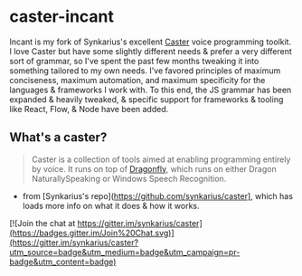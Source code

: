 # caster-incant

Incant is my fork of Synkarius's excellent [Caster](https://github.com/synkarius/caster) voice programming toolkit. I love Caster but have some slightly different needs & prefer a very different sort of grammar, so I've spent the past few months tweaking it into something tailored to my own needs. I've favored principles of maximum conciseness, maximum automation, and maximum specificity for the languages & frameworks I work with. To this end, the JS grammar has been expanded & heavily tweaked, & specific support for frameworks & tooling like React, Flow, & Node have been added.

## What's a caster?

> Caster is a collection of tools aimed at enabling programming entirely by voice. It runs on top of [Dragonfly](https://github.com/t4ngo/dragonfly), which runs on either Dragon NaturallySpeaking or Windows Speech Recognition.

- from [Synkarius's repo](https://github.com/synkarius/caster], which has loads more info on what it does & how it works.

[![Join the chat at https://gitter.im/synkarius/caster](https://badges.gitter.im/Join%20Chat.svg)](https://gitter.im/synkarius/caster?utm_source=badge&utm_medium=badge&utm_campaign=pr-badge&utm_content=badge)
